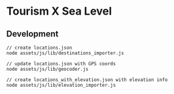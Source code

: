 # Tourism X Sea Level

## Development

    // create locations.json
    node assets/js/lib/destinations_importer.js

    // update locations.json with GPS coords
    node assets/js/lib/geocoder.js

    // create locations_with_elevation.json with elevation info
    node assets/js/lib/elevation_importer.js 
